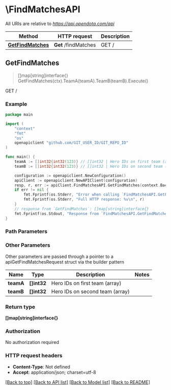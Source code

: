 # \FindMatchesAPI

All URIs are relative to *https://api.opendota.com/api*

Method | HTTP request | Description
------------- | ------------- | -------------
[**GetFindMatches**](FindMatchesAPI.md#GetFindMatches) | **Get** /findMatches | GET /



## GetFindMatches

> []map[string]interface{} GetFindMatches(ctx).TeamA(teamA).TeamB(teamB).Execute()

GET /



### Example

```go
package main

import (
	"context"
	"fmt"
	"os"
	openapiclient "github.com/GIT_USER_ID/GIT_REPO_ID"
)

func main() {
	teamA := []int32{int32(123)} // []int32 | Hero IDs on first team (array) (optional)
	teamB := []int32{int32(123)} // []int32 | Hero IDs on second team (array) (optional)

	configuration := openapiclient.NewConfiguration()
	apiClient := openapiclient.NewAPIClient(configuration)
	resp, r, err := apiClient.FindMatchesAPI.GetFindMatches(context.Background()).TeamA(teamA).TeamB(teamB).Execute()
	if err != nil {
		fmt.Fprintf(os.Stderr, "Error when calling `FindMatchesAPI.GetFindMatches``: %v\n", err)
		fmt.Fprintf(os.Stderr, "Full HTTP response: %v\n", r)
	}
	// response from `GetFindMatches`: []map[string]interface{}
	fmt.Fprintf(os.Stdout, "Response from `FindMatchesAPI.GetFindMatches`: %v\n", resp)
}
```

### Path Parameters



### Other Parameters

Other parameters are passed through a pointer to a apiGetFindMatchesRequest struct via the builder pattern


Name | Type | Description  | Notes
------------- | ------------- | ------------- | -------------
 **teamA** | **[]int32** | Hero IDs on first team (array) | 
 **teamB** | **[]int32** | Hero IDs on second team (array) | 

### Return type

**[]map[string]interface{}**

### Authorization

No authorization required

### HTTP request headers

- **Content-Type**: Not defined
- **Accept**: application/json; charset=utf-8

[[Back to top]](#) [[Back to API list]](../README.md#documentation-for-api-endpoints)
[[Back to Model list]](../README.md#documentation-for-models)
[[Back to README]](../README.md)

